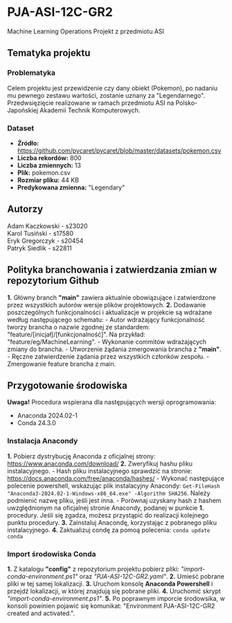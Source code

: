 # PJA-ASI-12C-GR2

Machine Learning Operations Projekt z przedmiotu ASI

## Tematyka projektu

### Problematyka

Celem projektu jest przewidzenie czy dany obiekt (Pokemon), po nadaniu mu pewnego zestawu wartości, zostanie uznany za "Legendarnego".
Przedwsięzięcie realizowane w ramach przedmiotu ASI na Polsko-Japońskiej Akademii Technik Komputerowych.

### Dataset

- **Źródło:** <https://github.com/pycaret/pycaret/blob/master/datasets/pokemon.csv>  
- **Liczba rekordów:** 800  
- **Liczba zmiennych:** 13  
- **Plik:** pokemon.csv  
- **Rozmiar pliku:** 44 KB  
- **Predykowana zmienna:** "Legendary"  

## Autorzy

Adam Kaczkowski - s23020  
Karol Tusiński - s17580  
Eryk Gregorczyk - s20454  
Patryk Siedlik - s22811  

## Polityka branchowania i zatwierdzania zmian w repozytorium Github

**1.** Główny branch **"main"** zawiera aktualnie obowiązujące i zatwierdzone przez wszystkich autorów wersje plików projektowych.
**2.** Dodawanie poszczególnych funkcjonalności i aktualizacje w projekcie są wdrażane według następującego schematu:
    - Autor wdrażający funkcjonalność tworzy brancha o nazwie zgodnej ze standardem: "feature/[inicjał]/[funkcjonalność]". Na przykład: "feature/eg/MachineLearning".
    - Wykonanie commitów wdrażających zmiany do brancha.
    - Utworzenie żądania zmergowania brancha z **"main"**.
    - Ręczne zatwierdzenie żądania przez wszystkich członków zespołu.
    - Zmergowanie feature brancha z main.

## Przygotowanie środowiska

**Uwaga!**
Procedura wspierana dla następujących wersji oprogramowania:

- Anaconda 2024.02-1
- Conda 24.3.0

### Instalacja Anacondy

**1.** Pobierz dystrybucję Anaconda z oficjalnej strony: <https://www.anaconda.com/download/>
**2.** Zweryfikuj hashu pliku instalacyjnego.
    - Hash pliku instalacyjnego sprawdzić na stronie: <https://docs.anaconda.com/free/anaconda/hashes/>
    - Wykonać następujące polecenie powershell, wskazując plik instalacyjny Anacondy: `Get-FileHash "Anaconda3-2024.02-1-Windows-x86_64.exe" -Algorithm SHA256`. Należy podmienić nazwę pliku, jeśli jest inna.
    - Porównaj uzyskany hash z hashem uwzględnionym na oficjalnej stronie Anacondy, podanej w punkcie **1.** procedury. Jeśli się zgadza, możesz przystąpić do realizacji kolejnego punktu procedury.
**3.** Zainstaluj Anacondę, korzystając z pobranego pliku instalacyjnego.
**4.** Zaktualizuj condę za pomoą polecenia:
`conda update conda`

### Import środowiska Conda

**1.** Z katalogu **"config"** z repozytorium projektu pobierz pliki: *"import-conda-environment.ps1"* oraz *"PJA-ASI-12C-GR2.yaml"*.
**2.** Umieść pobrane pliki w tej samej lokalizacji.
**3.** Uruchom konsolę **Anaconda Powershell** i przejdź lokalizacji, w której znajdują się pobrane pliki.
**4.** Uruchomić skrypt *"import-conda-environment.ps1"*.
**5.** Po poprawnym imporcie środowsika, w konsoli powinien pojawić się komunikat: "Environment PJA-ASI-12C-GR2 created and activated.".
